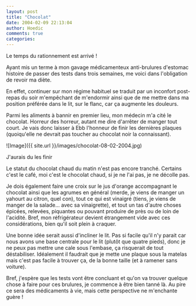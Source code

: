 ```yaml
---
layout: post
title: "Chocolat"
date: 2004-02-09 22:13:04
author: Hoedic
comments: true
categories: 
---
```



Le temps du rationnement est arrivé !

Ayant mis un terme à mon gavage médicamenteux anti-brulures d'estomac histoire de passer des tests dans trois semaines, me voici dans l'obligation de revoir ma diète.

En effet, continuer sur mon régime habituel se traduit par un inconfort post-repas du soir m'empêchant de m'endormir ainsi que de me mettre dans ma position préférée dans le lit, sur le flanc, car ça augmente les douleurs.

Parmi les aliments à bannir en premier lieu, mon médecin m'a cité le chocolat. Horreur des horreur, autant me dire d'arrêter de manger tout court. Je vais donc laisser à Ebb l'honneur de finir les dernières plaques (quoiqu'elle ne devrait pas toucher au chocolat noir la connaissant).

![Image]({{ site.url }}/images/chocolat-08-02-2004.jpg)
<div class="photoattrib">J'aurais du les finir</div>



Le statut du chocolat chaud du matin n'est pas encore tranché. Certains c'est le café, moi c'est le chocolat chaud, si je ne l'ai pas, je ne décolle pas.

Je dois également faire une croix sur le jus d'orange accompagnant le chocolat ainsi que les agrumes en général (merde, je viens de manger un yahourt au citron, quel con), tout ce qui est vinaigré (tiens, je viens de manger de la salade... avec sa vinaigrette), et tout un tas d'autre choses épicées, relevées, piquantes ou pouvant produire de près ou de loin de l'acidité. Bref, mon réfrigérateur devient étrangement vide avec ces considérations, bien qu'il soit plein à craquer.

Une bonne idée serait aussi d'incliner le lit. Pas si facile qu'il n'y parait car nous avons une base centrale pour le lit (plutôt que quatre pieds), donc je ne peux pas mettre une cale sous l'embase, ça risquerait de tout déstabiliser. Idéalement il faudrait que je mette une plaque sous la matelas mais c'est pas facile à trouver ça, de la bonne taille (et à ramener sans voiture).

Bref, j'espère que les tests vont être concluant et qu'on va trouver quelque chose à faire pour ces brulures, je commence à être bien tanné là. Au pire ce sera des médicaments à vie, mais cette perspective ne m'enchante guère !